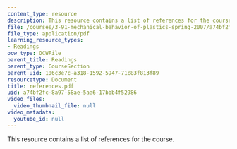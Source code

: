 ```yaml
---
content_type: resource
description: This resource contains a list of references for the course.
file: /courses/3-91-mechanical-behavior-of-plastics-spring-2007/a74bf2fc8a9758ae5aa617bbb4f52986_references.pdf
file_type: application/pdf
learning_resource_types:
- Readings
ocw_type: OCWFile
parent_title: Readings
parent_type: CourseSection
parent_uid: 106c3e7c-a318-1592-5947-71c83f813f89
resourcetype: Document
title: references.pdf
uid: a74bf2fc-8a97-58ae-5aa6-17bbb4f52986
video_files:
  video_thumbnail_file: null
video_metadata:
  youtube_id: null
---
```

This resource contains a list of references for the course.

